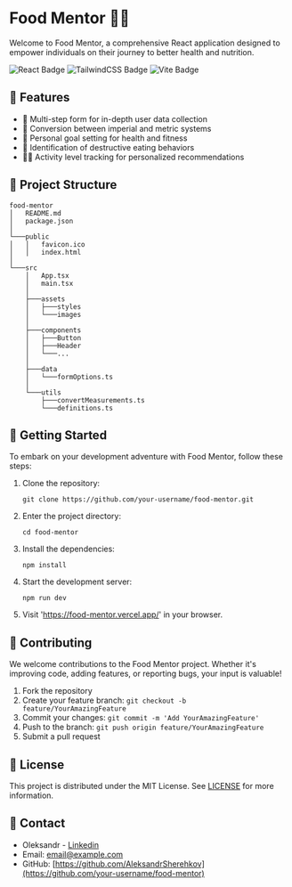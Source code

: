 # Food Mentor 🍏🥗

Welcome to Food Mentor, a comprehensive React application designed to empower individuals on their
journey to better health and nutrition.

![React Badge](https://img.shields.io/badge/React-20232A?style=for-the-badge&logo=react&logoColor=61DAFB)
![TailwindCSS Badge](https://img.shields.io/badge/Tailwind_CSS-38B2AC?style=for-the-badge&logo=tailwind-css&logoColor=white)
![Vite Badge](https://img.shields.io/badge/Vite-B73BFE?style=for-the-badge&logo=vite&logoColor=FFD62E)

## 🌟 Features

- 📝 Multi-step form for in-depth user data collection
- 🔄 Conversion between imperial and metric systems
- 🎯 Personal goal setting for health and fitness
- 🍴 Identification of destructive eating behaviors
- 🏋️‍♀️ Activity level tracking for personalized recommendations

## 📁 Project Structure

```
food-mentor
│   README.md
│   package.json
│
└───public
│   │   favicon.ico
│   │   index.html
│
└───src
    │   App.tsx
    │   main.tsx
    │
    ├───assets
    │   ├───styles
    │   └───images
    │
    ├───components
    │   ├───Button
    │   ├───Header
    │   └───...
    │
    ├───data
    │   └───formOptions.ts
    │
    └───utils
        ├───convertMeasurements.ts
        └───definitions.ts
```

## 🚀 Getting Started

To embark on your development adventure with Food Mentor, follow these steps:

1. Clone the repository:
   ```
   git clone https://github.com/your-username/food-mentor.git
   ```
2. Enter the project directory:
   ```
   cd food-mentor
   ```
3. Install the dependencies:
   ```
   npm install
   ```
4. Start the development server:
   ```
   npm run dev
   ```
5. Visit 'https://food-mentor.vercel.app/' in your browser.

## 🤝 Contributing

We welcome contributions to the Food Mentor project. Whether it's improving code, adding features,
or reporting bugs, your input is valuable!

1. Fork the repository
2. Create your feature branch: `git checkout -b feature/YourAmazingFeature`
3. Commit your changes: `git commit -m 'Add YourAmazingFeature'`
4. Push to the branch: `git push origin feature/YourAmazingFeature`
5. Submit a pull request

## 📄 License

This project is distributed under the MIT License. See [LICENSE](LICENSE) for more information.

## 📮 Contact

- Oleksandr - [Linkedin](linkedin:https://www.linkedin.com/in/aleksandr-shereshkov/)
- Email: email@example.com
- GitHub: [https://github.com/AleksandrSherehkov](https://github.com/your-username/food-mentor)
